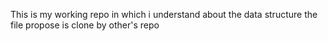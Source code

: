 This is my working repo in which i understand about the data structure
the file propose is clone by other's repo
